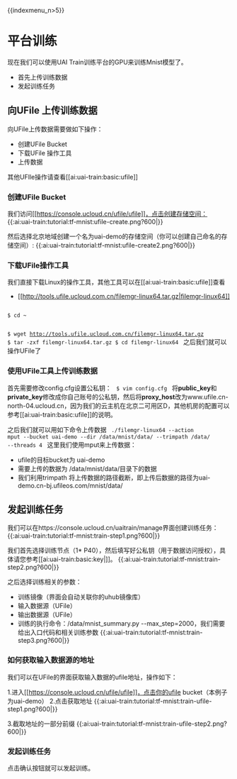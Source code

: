 {{indexmenu_n>5}}

# 平台训练
现在我们可以使用UAI Train训练平台的GPU来训练Mnist模型了。

  * 首先上传训练数据
  * 发起训练任务

## 向UFile 上传训练数据
向UFile上传数据需要做如下操作：

  * 创建UFile Bucket
  * 下载UFile 操作工具
  * 上传数据

其他UFIle操作请查看[[ai:uai-train:basic:ufile]]

### 创建UFile Bucket
我们访问[[https://console.ucloud.cn/ufile/ufile]]，点击创建存储空间：
{{:ai:uai-train:tutorial:tf-mnist:ufile-create.png?600|}}

然后选择北京地域创建一个名为uai-demo的存储空间（你可以创建自己命名的存储空间）: 
{{:ai:uai-train:tutorial:tf-mnist:ufile-create2.png?600|}}

### 下载UFile操作工具
我们直接下载Linux的操作工具，其他工具可以在[[ai:uai-train:basic:ufile]]查看

  *  [[http://tools.ufile.ucloud.com.cn/filemgr-linux64.tar.gz|filemgr-linux64]]

<code>
$ cd ~

$ wget http://tools.ufile.ucloud.com.cn/filemgr-linux64.tar.gz
$ tar -zxf filemgr-linux64.tar.gz
$ cd filemgr-linux64
</code>
之后我们就可以操作UFile了

### 使用UFile工具上传训练数据
首先需要修改config.cfg设置公私钥：
<code>
$ vim config.cfg
</code>
将**public\_key**和**private\_key**修改成你自己账号的公私钥，然后将**proxy\_host**改为www.ufile.cn-north-04.ucloud.cn，因为我们的云主机在北京二可用区D，其他机房的配置可以参考[[ai:uai-train:basic:ufile]]的说明。

之后我们就可以用如下命令上传数据
<code>
./filemgr-linux64 --action mput --bucket uai-demo --dir /data/mnist/data/  --trimpath /data/ --threads 4
</code>
这里我们使用mput来上传数据：

  * ufile的目标bucket为 uai-demo
  * 需要上传的数据为 /data/mnist/data/目录下的数据
  * 我们利用trimpath 将上传数据的路径截断，即上传后数据的路径为uai-demo.cn-bj.ufileos.com/mnist/data/

## 发起训练任务
我们可以在https://console.ucloud.cn/uaitrain/manage界面创建训练任务：
{{:ai:uai-train:tutorial:tf-mnist:train-step1.png?600|}}

我们首先选择训练节点（1* P40），然后填写好公私钥（用于数据访问授权），具体请您参考[[ai:uai-train:basic:key|]]。
{{:ai:uai-train:tutorial:tf-mnist:train-step2.png?600|}}

之后选择训练相关的参数：
  * 训练镜像（界面会自动关联你的uhub镜像库）
  * 输入数据源（UFile）
  * 输出数据源（UFile）
  * 训练的执行命令：/data/mnist\_summary.py \-\-max\_step=2000，我们需要给出入口代码和相关训练参数
{{:ai:uai-train:tutorial:tf-mnist:train-step3.png?600|}}

### 如何获取输入数据源的地址
我们可以在UFile的界面获取输入数据的ufile地址，操作如下：

1.进入[[https://console.ucloud.cn/ufile/ufile]]，点击你的ufile bucket（本例子为uai-demo）
2.点击获取地址 
{{:ai:uai-train:tutorial:tf-mnist:train-ufile-step1.png?600|}}

3.截取地址的一部分前缀 
{{:ai:uai-train:tutorial:tf-mnist:train-ufile-step2.png?600|}}

### 发起训练任务
点击确认按钮就可以发起训练。


